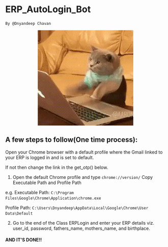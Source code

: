 # ERP_AutoLogin_Bot

```
By @Dnyandeep Chavan
```
<div align="center">
<img src=src/cat.gif width="300">
</div>

## A few steps to follow(One time process):

Open your Chrome browser with a default profile where the Gmail linked to your ERP is logged in and is set to default.

If not then change the link in the get_otp() below.

1. Open the default Chrome profile and type `chrome://version/`
Copy Executable Path and Profile Path

e.g. Executable Path: `C:\Program Files\Google\Chrome\Application\chrome.exe`

Profile Path: `C:\Users\Dnyandeep\AppData\Local\Google\Chrome\User Data\Default`

2. Go to the end of the Class ERPLogin and enter your ERP details viz. user_id, password, fathers_name, mothers_name, and birthplace.

#### AND IT'S DONE!!


